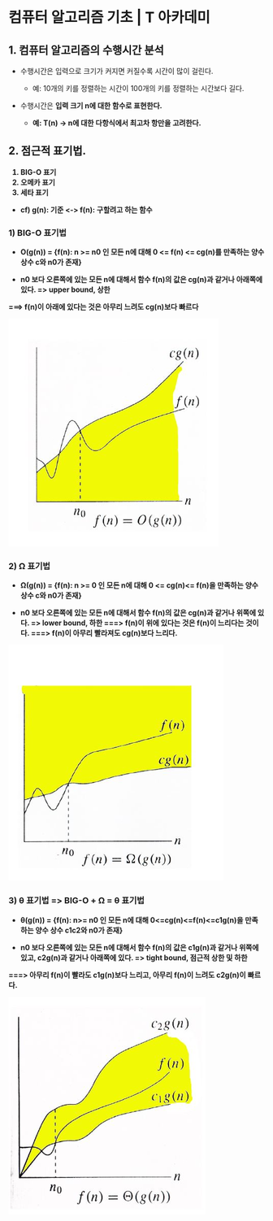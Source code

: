 # 컴퓨터 알고리즘 기초 | T 아카데미

## 1. 컴퓨터 알고리즘의 수행시간 분석
- 수행시간은 입력으로 크기가 커지면 커질수록 시간이 많이 걸린다.
    - 예: 10개의 키를 정렬하는 시간이 100개의 키를 정렬하는 시간보다 길다.

- 수행시간은 <b>입력 크기 n에 대한 함수로 표현<b>한다.
    - 예: T(n) -> n에 대한 다항식에서 최고차 항만을 고려한다.

## 2. 점근적 표기법.
1) BIG-O 표기
2) 오메카 표기
3) 세타 표기
- cf) g(n): 기준 <-> f(n): 구할려고 하는 함수


### 1) BIG-O 표기법
- O(g(n)) = {f(n): n >= n0 인 모든 n에 대해 0 <= f(n) <= cg(n)를 만족하는 양수 상수 c와 n0가 존재}

- n0 보다 오른쪽에 있는 모든 n에 대해서 함수 f(n)의 값은 cg(n)과 같거나 아래쪽에 있다. => upper bound, 상한

===> f(n)이 아래에 있다는 것은 아무리 느려도 cg(n)보다 빠르다

<img src="./image/big-o.jpg">

### 2) Ω 표기법
- Ω(g(n)) = {f(n): n >= 0 인 모든 n에 대해 0 <= cg(n)<= f(n)을 만족하는 양수 상수 c와 n0가 존재}

- n0 보다 오른쪽에 있는 모든 n에 대해서 함수 f(n)의 값은 cg(n)과 같거나 위쪽에 있다. => lower bound, 하한
===> f(n)이 위에 있다는 것은 f(n)이 느리다는 것이다.
===> f(n)이 아무리 빨라져도 cg(n)보다 느리다.

<img src="./image/오메가.jpg">

### 3) θ 표기법 => BIG-O + Ω = θ 표기법
- θ(g(n)) = {f(n): n>= n0 인 모든 n에 대해 0<=cg(n)<=f(n)<=c1g(n)을 만족하는 양수 상수 c1c2와 n0가 존재}

- n0 보다 오른쪽에 있는 모든 n에 대해서 함수 f(n)의 값은 c1g(n)과 같거나 위쪽에 있고, c2g(n)과 같거나 아래쪽에 있다. => tight bound, 점근적 상한 및 하한

===> 아무리 f(n)이 빨라도 c1g(n)보다 느리고, 아무리 f(n)이 느려도 c2g(n)이 빠르다.

<img src="./image/세타.jpg">



